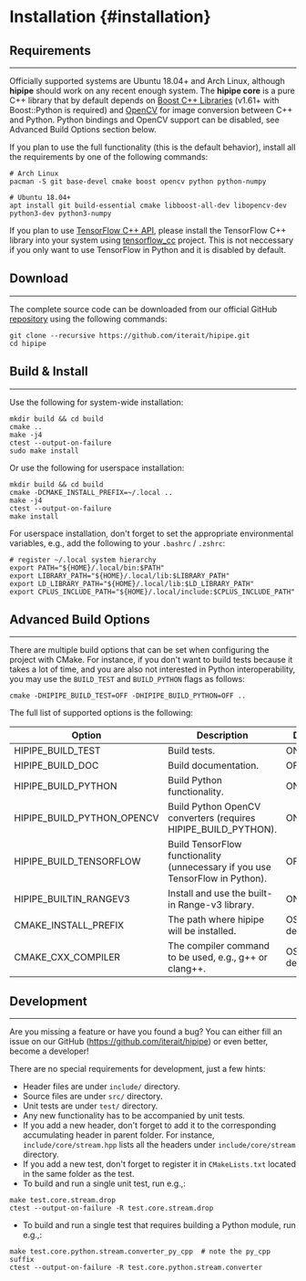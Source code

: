 Installation {#installation}
============

Requirements
------------
---

Officially supported systems are Ubuntu 18.04+ and Arch Linux, although __hipipe__ should
work on any recent enough system. The __hipipe core__ is a pure C++ library that by default 
depends on [Boost C++ Libraries](http://www.boost.org/) (v1.61+ with Boost::Python
is required) and [OpenCV](http://opencv.org/) for image conversion between C++ and Python.
Python bindings and OpenCV support can be disabled, see Advanced Build Options section below.

If you plan to use the full functionality (this is the default behavior),
install all the requirements by one of the following commands:

```
# Arch Linux
pacman -S git base-devel cmake boost opencv python python-numpy

# Ubuntu 18.04+
apt install git build-essential cmake libboost-all-dev libopencv-dev python3-dev python3-numpy
```

If you plan to use [TensorFlow C++ API](https://www.tensorflow.org/api_guides/cc/guide),
please install the TensorFlow C++ library into your system using
[tensorflow_cc](https://github.com/FloopCZ/tensorflow_cc) project. This is not neccessary
if you only want to use TensorFlow in Python and it is disabled by default.

Download
--------
---

The complete source code can be downloaded from our official GitHub
[repository](https://github.com/iterait/hipipe) using the following commands:

```
git clone --recursive https://github.com/iterait/hipipe.git
cd hipipe
```

Build & Install
---------------
---

Use the following for system-wide installation:

```
mkdir build && cd build
cmake ..
make -j4
ctest --output-on-failure
sudo make install
```

Or use the following for userspace installation:

```
mkdir build && cd build
cmake -DCMAKE_INSTALL_PREFIX=~/.local ..
make -j4
ctest --output-on-failure
make install
```

For userspace installation, don't forget to set the appropriate
environmental variables, e.g., add the following to your `.bashrc` / `.zshrc`:
```
# register ~/.local system hierarchy
export PATH="${HOME}/.local/bin:$PATH"
export LIBRARY_PATH="${HOME}/.local/lib:$LIBRARY_PATH"
export LD_LIBRARY_PATH="${HOME}/.local/lib:$LD_LIBRARY_PATH"
export CPLUS_INCLUDE_PATH="${HOME}/.local/include:$CPLUS_INCLUDE_PATH"
```

Advanced Build Options
----------------------
---

There are multiple build options that can be set when configuring the project
with CMake. For instance, if you don't want to build tests because it takes a
lot of time, and you are also not interested in Python interoperability,
you may use the `BUILD_TEST` and `BUILD_PYTHON` flags as follows:

```
cmake -DHIPIPE_BUILD_TEST=OFF -DHIPIPE_BUILD_PYTHON=OFF ..
```

The full list of supported options is the following:

| Option                     | Description                                                                   | Default      |
|----------------------------|-------------------------------------------------------------------------------|--------------|
| HIPIPE_BUILD_TEST          | Build tests.                                                                  | ON           |
| HIPIPE_BUILD_DOC           | Build documentation.                                                          | OFF          |
| HIPIPE_BUILD_PYTHON        | Build Python functionality.                                                   | ON           |
| HIPIPE_BUILD_PYTHON_OPENCV | Build Python OpenCV converters (requires HIPIPE_BUILD_PYTHON).                | ON           |
| HIPIPE_BUILD_TENSORFLOW    | Build TensorFlow functionality (unnecessary if you use TensorFlow in Python). | OFF          |
| HIPIPE_BUILTIN_RANGEV3     | Install and use the built-in Range-v3 library.                                | ON           |
| CMAKE_INSTALL_PREFIX       | The path where hipipe will be installed.                                      | OS-dependent |
| CMAKE_CXX_COMPILER         | The compiler command to be used, e.g., g++ or clang++.                        | OS-dependent |

Development
-----------
---

Are you missing a feature or have you found a bug? You can either fill an issue on our
GitHub (https://github.com/iterait/hipipe) or even better, become a developer!

There are no special requirements for development, just a few hints:
- Header files are under `include/` directory.
- Source files are under `src/` directory.
- Unit tests are under `test/` directory.
- Any new functionality has to be accompanied by unit tests.
- If you add a new header, don't forget to add it to the corresponding accumulating header in parent folder.
  For instance, `include/core/stream.hpp` lists all the headers under `include/core/stream` directory.
- If you add a new test, don't forget to register it in `CMakeLists.txt` located in the same folder as the test.
- To build and run a single unit test, run e.g.,:
```
make test.core.stream.drop
ctest --output-on-failure -R test.core.stream.drop
```
- To build and run a single test that requires building a Python module, run e.g.,:
```
make test.core.python.stream.converter_py_cpp  # note the py_cpp suffix
ctest --output-on-failure -R test.core.python.stream.converter
```
